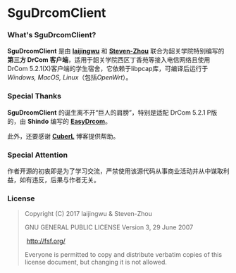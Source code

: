 # SguDrcomClient 

### What's SguDrcomClient?

**SguDrcomClient** 是由 **[laijingwu](https://laijingwu.com)** 和 **[Steven-Zhou](https://github.com/Zhou-Haowei)** 联合为韶关学院特别编写的**第三方 DrCom 客户端**，适用于韶关学院西区丁香苑等接入电信网络且使用DrCom 5.2.1(X)客户端的学生宿舍，它依赖于libpcap库，可编译后运行于*Windows, MacOS, Linux*（包括*OpenWrt*）。

### Special Thanks

**SguDrcomClient** 的诞生离不开“巨人的肩膀”，特别是适配 DrCom 5.2.1 P版的，由 **Shindo** 编写的 **[EasyDrcom](https://github.com/coverxit/EasyDrcom)**。

此外，还要感谢 [**CuberL**](http://cuberl.com/2016/09/17/make-a-drcom-client-by-yourself/) 博客提供帮助。

### Special Attention

作者开源的初衷即是为了学习交流，严禁使用该源代码从事商业活动并从中谋取利益，如有违反，后果与作者无关。

### License

> Copyright (C) 2017 laijingwu & Steven-Zhou
>
> GNU GENERAL PUBLIC LICENSE Version 3, 29 June 2007
>
> ​	<http://fsf.org/>
>
> Everyone is permitted to copy and distribute verbatim copies of this license document, but changing it is not allowed.